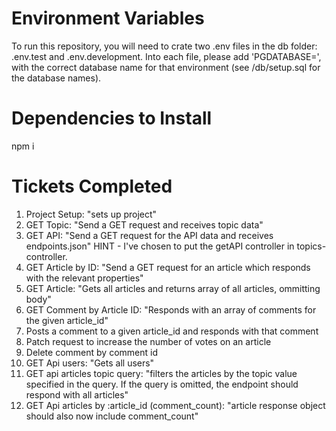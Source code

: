 # Environment Variables

To run this repository, you will need to crate two .env files in the db folder: .env.test and .env.development.
Into each file, please add 'PGDATABASE=', with the correct database name for that environment (see /db/setup.sql for the database names).

# Dependencies to Install

npm i

# Tickets Completed

1. Project Setup: "sets up project"
2. GET Topic: "Send a GET request and receives topic data"
3. GET API: "Send a GET request for the API data and receives endpoints.json"
    HINT - I've chosen to put the getAPI controller in topics-controller.
4. GET Article by ID: "Send a GET request for an article which responds with the relevant properties"
5. GET Article: "Gets all articles and returns array of all articles, ommitting body"
6. GET Comment by Article ID: "Responds with an array of comments for the given article_id"
7. Posts a comment to a given article_id and responds with that comment
8. Patch request to increase the number of votes on an article
9. Delete comment by comment id
10. GET Api users: "Gets all users"
11. GET api articles topic query: "filters the articles by the topic value specified in the query. If the query is omitted, the endpoint should respond with all articles"
12. GET Api articles by :article_id (comment_count): "article response object should also now include comment_count"